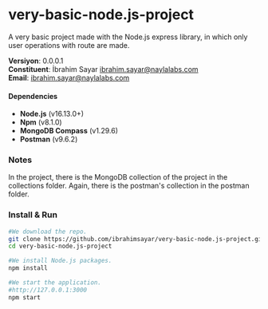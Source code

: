 # very-basic-node.js-project

A very basic project made with the Node.js express library, in which only user operations with route are made.

**Versiyon**: 0.0.0.1\
**Constituent**: İbrahim Sayar <ibrahim.sayar@naylalabs.com>\
**Email**: ibrahim.sayar@naylalabs.com

#### Dependencies

- **Node.js** (v16.13.0+)
- **Npm** (v8.1.0)
- **MongoDB Compass** (v1.29.6)
- **Postman** (v9.6.2)

### Notes

In the project, there is the MongoDB collection of the project in the collections folder.
Again, there is the postman's collection in the postman folder.

### Install & Run

```bash
#We download the repo.
git clone https://github.com/ibrahimsayar/very-basic-node.js-project.git
cd very-basic-node.js-project

#We install Node.js packages.
npm install

#We start the application.
#http://127.0.0.1:3000
npm start
```